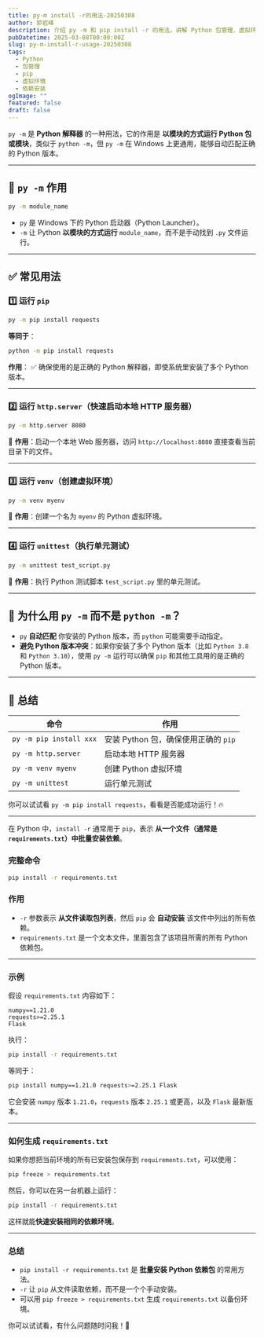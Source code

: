 ```yaml
---
title: py-m install -r的用法-20250308
author: 郭岩峰
description: 介绍 py -m 和 pip install -r 的用法，讲解 Python 包管理、虚拟环境、依赖批量安装等常见开发技巧。
pubDatetime: 2025-03-08T00:00:00Z
slug: py-m-install-r-usage-20250308
tags:
  - Python
  - 包管理
  - pip
  - 虚拟环境
  - 依赖安装
ogImage: ""
featured: false
draft: false
---
```


`py -m` 是 **Python 解释器** 的一种用法，它的作用是 **以模块的方式运行 Python 包或模块**，类似于 `python -m`，但 `py -m` 在 Windows 上更通用，能够自动匹配正确的 Python 版本。

------

## **📌 `py -m` 作用**

```sh
py -m module_name
```

- `py` 是 Windows 下的 Python 启动器（Python Launcher）。
- `-m` 让 Python **以模块的方式运行** `module_name`，而不是手动找到 `.py` 文件运行。

------

## **✅ 常见用法**

### **1️⃣ 运行 `pip`**

```sh
py -m pip install requests
```

**等同于**：

```sh
python -m pip install requests
```

**作用**：
 ✅ 确保使用的是正确的 Python 解释器，即使系统里安装了多个 Python 版本。

------

### **2️⃣ 运行 `http.server`（快速启动本地 HTTP 服务器）**

```sh
py -m http.server 8080
```

🔹 **作用**：启动一个本地 Web 服务器，访问 `http://localhost:8080` 直接查看当前目录下的文件。

------

### **3️⃣ 运行 `venv`（创建虚拟环境）**

```sh
py -m venv myenv
```

🔹 **作用**：创建一个名为 `myenv` 的 Python 虚拟环境。

------

### **4️⃣ 运行 `unittest`（执行单元测试）**

```sh
py -m unittest test_script.py
```

🔹 **作用**：执行 Python 测试脚本 `test_script.py` 里的单元测试。

------

## **🚀 为什么用 `py -m` 而不是 `python -m`？**

- `py` **自动匹配** 你安装的 Python 版本，而 `python` 可能需要手动指定。
- **避免 Python 版本冲突**：如果你安装了多个 Python 版本（比如 `Python 3.8` 和 `Python 3.10`），使用 `py -m` 运行可以确保 `pip` 和其他工具用的是正确的 Python 版本。

------

## **🔹 总结**

| **命令**                | **作用**                             |
| ----------------------- | ------------------------------------ |
| `py -m pip install xxx` | 安装 Python 包，确保使用正确的 `pip` |
| `py -m http.server`     | 启动本地 HTTP 服务器                 |
| `py -m venv myenv`      | 创建 Python 虚拟环境                 |
| `py -m unittest`        | 运行单元测试                         |

你可以试试看 `py -m pip install requests`，看看是否能成功运行！🔥

------

在 Python 中，`install -r` 通常用于 `pip`，表示 **从一个文件（通常是 `requirements.txt`）中批量安装依赖**。

### **完整命令**

```sh
pip install -r requirements.txt
```

### **作用**

- `-r` 参数表示 **从文件读取包列表**，然后 `pip` 会 **自动安装** 该文件中列出的所有依赖。
- `requirements.txt` 是一个文本文件，里面包含了该项目所需的所有 Python 依赖包。

------

### **示例**

假设 `requirements.txt` 内容如下：

```
numpy==1.21.0
requests>=2.25.1
Flask
```

执行：

```sh
pip install -r requirements.txt
```

等同于：

```sh
pip install numpy==1.21.0 requests>=2.25.1 Flask
```

它会安装 `numpy` 版本 `1.21.0`，`requests` 版本 `2.25.1` 或更高，以及 `Flask` 最新版本。

------

### **如何生成 `requirements.txt`**

如果你想把当前环境的所有已安装包保存到 `requirements.txt`，可以使用：

```sh
pip freeze > requirements.txt
```

然后，你可以在另一台机器上运行：

```sh
pip install -r requirements.txt
```

这样就能**快速安装相同的依赖环境**。

------

### **总结**

- `pip install -r requirements.txt` 是 **批量安装 Python 依赖包** 的常用方法。
- `-r` 让 `pip` 从文件读取依赖，而不是一个个手动安装。
- 可以用 `pip freeze > requirements.txt` 生成 `requirements.txt` 以备份环境。

你可以试试看，有什么问题随时问我！🚀
